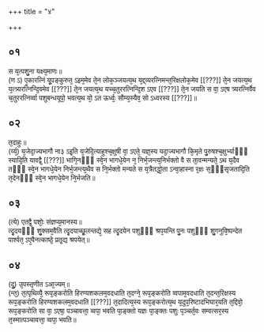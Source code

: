 +++
title = "४"

+++
## ०१
स य᳘त्पशु᳘ना यक्ष्य᳘माणः॥  
(ण ऽ) ए᳘कारत्निं यू᳘पङ्कुरुत᳘ ऽइम᳘मेव ते᳘न लोक᳘ञ्जयत्य᳘थ य᳘द्द्व्यरत्निमन्त᳘रिक्षलोक᳘मेव [[???]] ते᳘न जयत्य᳘थ य᳘त्त्र्यरत्निन्दि᳘वमेव [[???]] ते᳘न जयत्य᳘थ यच्च᳘तुररत्निन्दि᳘श ऽएव [[???]] ते᳘न जयति स वा᳘ ऽएष त्र्यरत्निर्वैव च᳘तुररत्निर्व्वा पशुबन्धयूपो᳘ भवत्य᳘थ यो᳘ ऽत ऊर्ध्वः᳘ सौम्य᳘स्यैव᳘ सो ऽध्वरस्य [[???]]॥  
## ०२
त᳘दाहुः॥  
(र्य्य᳘) य᳘जेदा᳘ज्यभागौ ना३ ऽइ᳘ति य᳘जेदि᳘त्याहुश्च᳘क्षुषी वा᳘ ऽएते᳘ यज्ञ᳘स्य यदा᳘ज्यभागौ कि᳘मृते पु᳘रुषश्च᳘क्षुर्भ्याᳫँ᳭ स्यादि᳘ति यावद्वै᳘ [[???]] भागि᳘नᳫँ᳭ स्वे᳘न भागधे᳘येन न᳘ निर्भ᳘जन्त्य᳘निर्भक्तो वै स ता᳘वन्मन्यते᳘ ऽथ य᳘दैव तᳫँ᳭ स्वे᳘न भागधे᳘येन निर्भ᳘जन्त्य᳘थैव स नि᳘र्भक्तो मन्यते स य᳘त्रैतद्धो᳘ता ऽन्वा᳘हास्ना र᳘क्षः स᳘ᳫँ᳘सृजतादि᳘ति त᳘देनᳫँ᳭ स्वे᳘न भागधे᳘येन नि᳘र्भजति॥  
## ०३
(त्ये) एतद्वै᳘ पशोः᳘ संज्ञप्य᳘मानस्य॥  
त्दृ᳘दयᳫँ᳭ शु᳘क्सम᳘वैति त्दृ᳘दयाच्छू᳘लन्तद्ये᳘ सह त्दृ᳘दयेन पशुᳫँ᳘ श्रप᳘यन्ति पु᳘नः पशुᳫँ᳭ शु᳘गनुवि᳘ष्पन्देत पार्श्वत᳘ ऽए᳘वैनत्काष्ठे᳘ प्रतृ᳘द्य श्रपयेत्॥  
## ०४
(दु᳘) उ᳘पस्तृणीत ऽआ᳘ज्यम्॥  
(न्त᳘) त᳘त्पृथिव्यै᳘ रूप᳘ङ्करोति हिरण्यशकलम᳘वदधाति त᳘दग्ने᳘ रूप᳘ङ्करोति व्वपाम᳘वदधाति त᳘दन्त᳘रिक्षस्य रूप᳘ङ्करोति हिरण्यशकलम᳘वदधाति [[???]] त᳘दादित्य᳘स्य रूप᳘ङ्करोत्य᳘थ य᳘दुप᳘रिष्टादभिघार᳘यति त᳘द्दिवो᳘ रूप᳘ङ्करोति सा वा᳘ ऽएषा᳘ पञ्चावत्ता᳘ व्वपा᳘ भवति पा᳘ङ्क्तो यज्ञः पा᳘ङ्क्तः पशुः प᳘ञ्चर्त᳘वः सम्वत्सर᳘स्य त᳘स्मात्पञ्चावत्ता᳘ व्वपा᳘ भवति॥  
